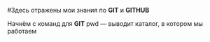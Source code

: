 #Здеcь отражены мои знания по **GIT** и **GITHUB**

Начнём с команд для **GIT**
pwd — выводит каталог, в котором мы работаем

